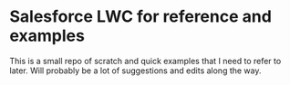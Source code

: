 # Salesforce LWC for reference and examples

This is a small repo of scratch and quick examples that I need to refer to later. 
Will probably be a lot of suggestions and edits along the way. 

